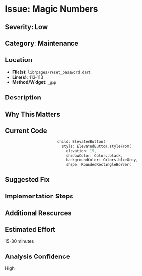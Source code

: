 # Issue: Magic Numbers

## Severity: Low

## Category: Maintenance

## Location
- **File(s)**: `lib/pages/reset_password.dart`
- **Line(s)**: 113-113
- **Method/Widget**: `_gap`

## Description


## Why This Matters


## Current Code
```dart
                        child: ElevatedButton(
                          style: ElevatedButton.styleFrom(
                            elevation: 15,
                            shadowColor: Colors.black,
                            backgroundColor: Colors.blueGrey,
                            shape: RoundedRectangleBorder(
```

## Suggested Fix


## Implementation Steps


## Additional Resources


## Estimated Effort
15-30 minutes

## Analysis Confidence
High
